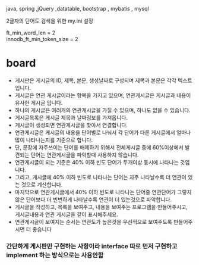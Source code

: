 java, spring ,jQuery ,datatable, bootstrap , mybatis , mysql   


2글자의 단어도 검색을 위한 my.ini 설정 

ft_min_word_len = 2  
innodb_ft_min_token_size = 2  

# board

 * 게시판은 게시글의 ID, 제목, 본문, 생성날짜로 구성되며 제목과 본문은 각각 텍스트 입니다.
 * 게시글은 연관 게시글이라는 항목을 가지고 있으며, 연관게시글은 게시글과 내용이 유사한 게시글 입니다.
 * 하나의 게시글은 여러개의 연관게시글을 가질 수 있으며, 하나도 없을 수 있습니다.
 * 게시글목록은 게시글 제목과 날짜정보를 가져옵니다.
 * 게시글이 생성되면 연관게시글을 찾아서 연결합니다.
 * 연관게시글은 게시글의 내용을 단어별로 나눠서 각 단어가 다른 게시글에서 얼마나 많이 나타나는지를 기준으로 합니다.
 * 단, 문장에 자주쓰이는 단어를 배제하기 위해서 전체게시글 중에 60%이상에서 발견되는 단어는 연관게시글을 파악할때 사용하지 않습니다.
 * 연관게시글이 되는 기준은 40% 이하 빈도 단어가 두개이상 동시에 나타나는 것입니다.
 * 그리고, 게시글에 40% 이하 빈도로 나타나는 단어는 자주 나타날수록 더 연관이 있는 것으로 계산합니다.
 * 마지막으로 연관게시글에서 40% 이하 빈도로 나타나는 단어중 연관단어가 그렇지 않은 단어보다 더 빈번하게 나타날수록 연관이 더 있는것으로 파악합니다.
 * 게시글을 작성하고, 목록을 보여주고, 내용을 보여주는 프로그램을 만들어주시고, 게시글내용과 연관 게시글을 같이 표시해주세요.
 * 연관게시글이 보여지는 순서는 연관도가 높은것을 우선적으로 보여주도록 만들어주시면 더 좋습니다


###  간단하게 게시판만 구현하는 사항이라 interface 따로 먼저 구현하고 implement 하는 방식으로는 사용안함 
